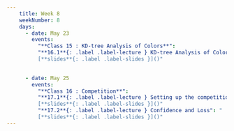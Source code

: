 ```yaml
---
    title: Week 8 
    weekNumber: 8
    days:
      - date: May 23
        events:
          "**Class 15 : KD-tree Analysis of Colors**": 
          "**16.1**{: .label .label-lecture } KD-tree Analysis of Colors": "
          [**slides**{: .label .label-slides }]()"
        

      - date: May 25
        events:
          "**Class 16 : Competition**": 
          "**17.1**{: .label .label-lecture } Setting up the competition": "
          [**slides**{: .label .label-slides }]()"
          "**17.2**{: .label .label-lecture } Confidence and Loss": "
          [**slides**{: .label .label-slides }]()"
---
```

